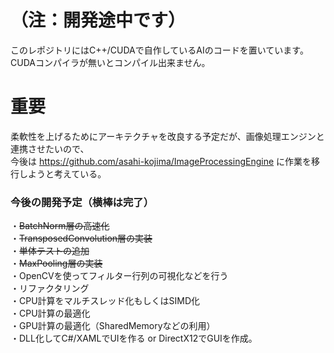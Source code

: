 # （注：開発途中です）
このレポジトリにはC++/CUDAで自作しているAIのコードを置いています。  
CUDAコンパイラが無いとコンパイル出来ません。

# 重要
柔軟性を上げるためにアーキテクチャを改良する予定だが、画像処理エンジンと連携させたいので、  
今後は https://github.com/asahi-kojima/ImageProcessingEngine に作業を移行しようと考えている。

### 今後の開発予定（横棒は完了）
・~~BatchNorm層の高速化~~  
・~~TransposedConvolution層の実装~~  
・~~単体テストの追加~~  
・~~MaxPooling層の実装~~  
・OpenCVを使ってフィルター行列の可視化などを行う  
・リファクタリング  
・CPU計算をマルチスレッド化もしくはSIMD化  
・CPU計算の最適化  
・GPU計算の最適化（SharedMemoryなどの利用）  
・DLL化してC#/XAMLでUIを作る or DirectX12でGUIを作成。
